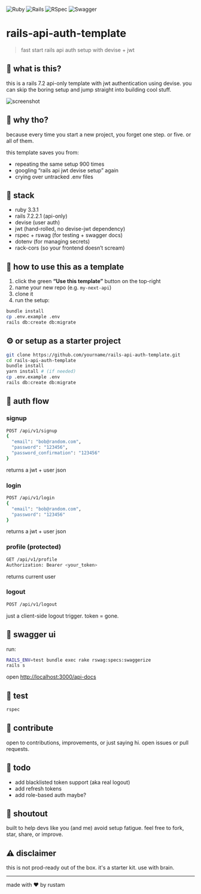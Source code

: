 ![Ruby](https://img.shields.io/badge/ruby-3.3.1-red)
![Rails](https://img.shields.io/badge/rails-7.2.2.1-red)
![RSpec](https://img.shields.io/badge/tested%20with-rspec-blue)
![Swagger](https://img.shields.io/badge/docs-swagger-yellow)

# rails-api-auth-template

> fast start rails api auth setup with devise + jwt

## 🚀 what is this?

this is a rails 7.2 api-only template with jwt authentication using devise.
you can skip the boring setup and jump straight into building cool stuff.

![screenshot](https://github.com/user-attachments/assets/278b23fd-46d0-4085-9170-45a8da140e6f)

## 🧠 why tho?

because every time you start a new project, you forget one step.
or five.
or all of them.

this template saves you from:

* repeating the same setup 900 times
* googling “rails api jwt devise setup” again
* crying over untracked .env files

## 🔧 stack

* ruby 3.3.1
* rails 7.2.2.1 (api-only)
* devise (user auth)
* jwt (hand-rolled, no devise-jwt dependency)
* rspec + rswag (for testing + swagger docs)
* dotenv (for managing secrets)
* rack-cors (so your frontend doesn’t scream)

## 🧪 how to use this as a template

1. click the green **“Use this template”** button on the top-right
2. name your new repo (e.g. `my-next-api`)
3. clone it
4. run the setup:

```bash
bundle install
cp .env.example .env
rails db:create db:migrate
```

## ⚙️ or setup as a starter project

```bash
git clone https://github.com/yourname/rails-api-auth-template.git
cd rails-api-auth-template
bundle install
yarn install # (if needed)
cp .env.example .env
rails db:create db:migrate
```

## 🔐 auth flow

### signup

```bash
POST /api/v1/signup
{
  "email": "bob@random.com",
  "password": "123456",
  "password_confirmation": "123456"
}
```

returns a jwt + user json

### login

```bash
POST /api/v1/login
{
  "email": "bob@random.com",
  "password": "123456"
}
```

returns a jwt + user json

### profile (protected)

```bash
GET /api/v1/profile
Authorization: Bearer <your_token>
```

returns current user

### logout

```bash
POST /api/v1/logout
```

just a client-side logout trigger. token = gone.

## 📖 swagger ui

run:

```bash
RAILS_ENV=test bundle exec rake rswag:specs:swaggerize
rails s
```

open [http://localhost:3000/api-docs](http://localhost:3000/api-docs)

## 🧪 test

```bash
rspec
```

## 🤝 contribute

open to contributions, improvements, or just saying hi.
open issues or pull requests.

## 🧼 todo

* add blacklisted token support (aka real logout)
* add refresh tokens
* add role-based auth maybe?

## 📢 shoutout

built to help devs like you (and me) avoid setup fatigue.
feel free to fork, star, share, or improve.

## ⚠️ disclaimer

this is not prod-ready out of the box. it's a starter kit.
use with brain.

---

made with ♥ by rustam
